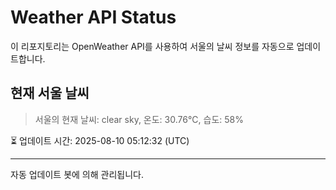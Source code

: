 
# Weather API Status

이 리포지토리는 OpenWeather API를 사용하여 서울의 날씨 정보를 자동으로 업데이트합니다.

## 현재 서울 날씨
> 서울의 현재 날씨: clear sky, 온도: 30.76°C, 습도: 58%

⏳ 업데이트 시간: 2025-08-10 05:12:32 (UTC)

---
자동 업데이트 봇에 의해 관리됩니다.
